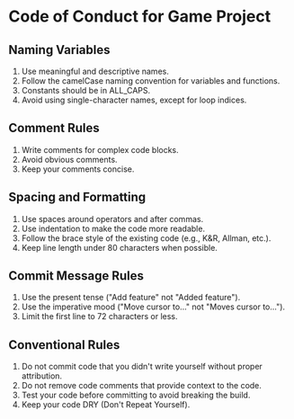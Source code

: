 # Code of Conduct for Game Project

## Naming Variables

1. Use meaningful and descriptive names.
2. Follow the camelCase naming convention for variables and functions.
3. Constants should be in ALL_CAPS.
4. Avoid using single-character names, except for loop indices.

## Comment Rules

1. Write comments for complex code blocks.
2. Avoid obvious comments.
3. Keep your comments concise.

## Spacing and Formatting

1. Use spaces around operators and after commas.
2. Use indentation to make the code more readable.
3. Follow the brace style of the existing code (e.g., K&R, Allman, etc.).
4. Keep line length under 80 characters when possible.

## Commit Message Rules

1. Use the present tense ("Add feature" not "Added feature").
2. Use the imperative mood ("Move cursor to..." not "Moves cursor to...").
3. Limit the first line to 72 characters or less.


## Conventional Rules

1. Do not commit code that you didn't write yourself without proper attribution.
2. Do not remove code comments that provide context to the code.
3. Test your code before committing to avoid breaking the build.
4. Keep your code DRY (Don't Repeat Yourself).

